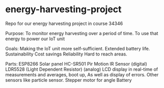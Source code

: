 # energy-harvesting-project
Repo for our energy harvesting project in course 34346

Purpose:
To monitor energy harvesting over a period of time.
To use that energy to power our IoT unit

Goals:
Making the IoT unit more self-sufficient.
Extended battery life.
Sustainability
Cost savings
Reliability
Hard to reach areas.

Parts:
ESP8266
Solar panel
HC-SR501 Pir Motion IR Sensor (digital)
LDR5528 (Light Dependent Resistor) (analog)
LCD display in real-time of measurements and averages, boot up, As well as display of errors.
Other sensors like particle sensor.
Stepper motor for angle
Battery


